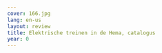 ```yaml
---
cover: 166.jpg
lang: en-us
layout: review
title: Elektrische treinen in de Hema, catalogus
year: 0
---
```


